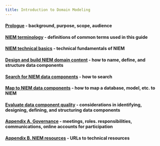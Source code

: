 ```yaml
---
title: Introduction to Domain Modeling
---
```


#### [Prologue](./prologue.html) - background, purpose, scope, audience

#### [NIEM terminology](./terms.html) - definitions of common terms used in this guide

#### [NIEM technical basics](./basics.html) - technical fundamentals of NIEM

#### [Design and build NIEM domain content](./content.html) - how to name, define, and structure data components

#### [Search for NIEM data components](./search.html) - how to search

#### [Map to NIEM data components](./map.html) - how to map a database, model, etc. to NIEM

#### [Evaluate data component quality](./quality.html) - considerations in identifying, designing, defining, and structuring data components 

#### [Appendix A. Governance](./governance.html) - meetings, roles. responsibilities, communications, online accounts for participation

#### [Appendix B. NIEM resources](./resources.html) - URLs to technical resources

